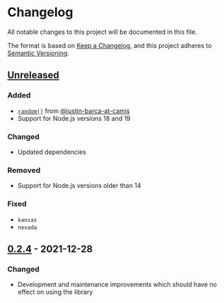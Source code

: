 # Changelog
All notable changes to this project will be documented in this file.

The format is based on [Keep a Changelog](https://keepachangelog.com/en/1.0.0/),
and this project adheres to [Semantic Versioning](https://semver.org/spec/v2.0.0.html).

## [Unreleased](https://github.com/ptrkcsk/license-plate-serial-generator/compare/v0.2.4...main)

### Added

- [`random()`](https://ptrkcsk.github.io/license-plate-serial-generator/functions/random.html) from [@justin-barca-at-camis](https://github.com/justin-barca-at-camis)
- Support for Node.js versions 18 and 19

### Changed

- Updated dependencies

### Removed

- Support for Node.js versions older than 14

### Fixed

- `kansas`
- `nevada`

## [0.2.4](https://github.com/ptrkcsk/license-plate-serial-generator/compare/v0.2.3...v0.2.4) - 2021-12-28

### Changed

- Development and maintenance improvements which should have no effect on using the library
